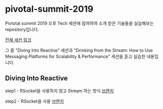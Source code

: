 # pivotal-summit-2019

Pivtotal summit 2019 오후 Tech 세션에 참여하여 소개 받은 기술들을 실습해보는 repository입니다.

[전체 세션 링크](https://connect.pivotal.io/summit_2019_seoul)

그 중 "Diving Into Reactive" 세션과 "Drinking from the Stream: How to Use Messaging Platforms for Scalability & Performance" 
세션을 듣고 실습한 내용입니다.

## Diving Into Reactive

step1 - RSocket을 사용하지 않고 Stream 하는 방식 [브랜치](https://github.com/JunHoPark93/pivotal-summit-2019/tree/step1-without-rsocket/coffee-service)

step2 - RSocket을 사용 [브랜치](https://github.com/JunHoPark93/pivotal-summit-2019/tree/step2-rsocket/coffee-service)

